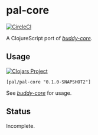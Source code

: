 # pal-core

[![CircleCI](https://circleci.com/gh/leppert/pal-core.svg?style=svg)](https://circleci.com/gh/leppert/pal-core)

A ClojureScript port of [_buddy-core_](https://github.com/funcool/buddy-core).

## Usage

[![Clojars Project](https://img.shields.io/clojars/v/pal/pal-core.svg)](https://clojars.org/pal/pal-core)

``` clojurescript
[pal/pal-core "0.1.0-SNAPSHOT2"]
```

See [_buddy-core_](https://github.com/funcool/buddy-core) for usage.

## Status

Incomplete.
